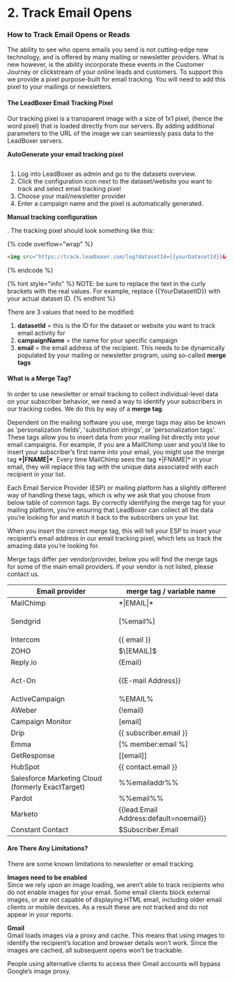 # 2. Track Email Opens

### How to Track Email Opens or Reads

The ability to see who opens emails you send is not cutting-edge new technology, and is offered by many mailing or newsletter providers. What is new however, is the ability incorporate these events in the Customer Journey or clickstream of your online leads and customers. To support this we provide a pixel purpose-built for email tracking. You will need to add this pixel to your mailings or newsletters.&#x20;

#### The LeadBoxer Email Tracking Pixel&#x20;

Our tracking pixel is a transparent image with a size of 1x1 pixel, (hence the word pixel) that is loaded directly from our servers. By adding additional parameters to the URL of the image we can seamlessly pass data to the LeadBoxer servers.&#x20;

**AutoGenerate your email tracking pixel**

<figure><img src="https://d33v4339jhl8k0.cloudfront.net/docs/assets/565e1cb7c697915b26a5c214/images/5abf3f16042863794fbeca16/file-KxSr9Uz4pD.png" alt=""><figcaption></figcaption></figure>

1. Log into LeadBoxer as admin and go to the datasets overview.&#x20;
2. Click the configuration icon next to the dataset/website you want to track and select email tracking pixel
3. Choose your mail/newsletter provider&#x20;
4. Enter a campaign name and the pixel is automatically generated.&#x20;

**Manual tracking configuration**

. The tracking pixel should look something like this:&#x20;

{% code overflow="wrap" %}
```html
<img src="https://track.leadboxer.com/log?datasetId={{yourDatasetId}}&campaign={{YourCampaignName}}&email={{emailMergeTag}}">
```
{% endcode %}

{% hint style="info" %}
NOTE: be sure to replace the text in the curly brackets with the real values. For example, replace \{{YourDatasetID\}} with your actual dataset ID.
{% endhint %}

There are 3 values that need to be modified:&#x20;

1. **datasetId** = this is the ID for the dataset or website you want to track email activity for&#x20;
2. **campaignName** = the name for your specific campaign&#x20;
3. **email** = the email address of the recipient. This needs to be dynamically populated by your mailing or newsletter program, using so-called **merge tags**&#x20;

#### What is a Merge Tag?

In order to use newsletter or email tracking to collect individual-level data on your subscriber behavior, we need a way to identify your subscribers in our tracking codes. We do this by way of a  **merge tag**.

Dependent on the mailing software you use, merge tags may also be known as 'personalization fields', 'substitution strings', or 'personalization tags'. These tags allow you to insert data from your mailing list directly into your email campaigns. For example, if you are a MailChimp user and you’d like to insert your subscriber’s first name into your email, you might use the merge tag  **\*|FNAME|\***. Every time MailChimp sees the tag \*|FNAME|\* in your email, they will replace this tag with the unique data associated with each recipient in your list.

Each Email Service Provider (ESP) or mailing platform has a slightly different way of handling these tags, which is why we ask that you choose from below table of common tags. By correctly identifying the merge tag for your mailing platform, you’re ensuring that LeadBoxer can collect all the data you’re looking for and match it back to the subscribers on your list.

When you insert the correct merge tag, this will tell your ESP to insert your recipient’s email address in our email tracking pixel, which lets us track the amazing data you’re looking for.

Merge tags differ per vendor/provider, below you will find the merge tags for some of the main email providers. If your vendor is not listed, please contact us.

| Email provider                                    | merge tag / variable name                |
| ------------------------------------------------- | ---------------------------------------- |
| MailChimp                                         | \*\|EMAIL\|\*                            |
| Sendgrid                                          | <p>[%email%]<br></p>                     |
| Intercom                                          | \{{ email \}}                            |
| ZOHO                                              | $\[EMAIL]$                               |
| Reply.io                                          | {Email}                                  |
| <p>Act-On<br></p>                                 | \{{E-mail Address\}}                     |
| ActiveCampaign                                    | %EMAIL%                                  |
| AWeber                                            | {!email}                                 |
| Campaign Monitor                                  | \[email]                                 |
| Drip                                              | \{{ subscriber.email \}}                 |
| Emma                                              | \[% member:email %]                      |
| GetResponse                                       | \[\[email]]                              |
| HubSpot                                           | \{{ contact.email \}}                    |
| Salesforce Marketing Cloud (formerly ExactTarget) | %%emailaddr%%                            |
| Pardot                                            | %%email%%                                |
| Marketo                                           | \{{lead.Email Address:default=noemail\}} |
| Constant Contact                                  | $Subscriber.Email                        |

#### Are There Any Limitations?

There are some known limitations to newsletter or email tracking.&#x20;

**Images need to be enabled**\
Since we rely upon an image loading, we aren’t able to track recipients who do not enable images for your email. Some email clients block external images, or are not capable of displaying HTML email, including older email clients or mobile devices. As a result these are not tracked and do not appear in your reports.

**Gmail**\
Gmail loads images via a proxy and cache. This means that using images to identify the recipient’s location and browser details won’t work. Since the images are cached, all subsequent opens won’t be trackable.

People using alternative clients to access their Gmail accounts will bypass Google’s image proxy.
